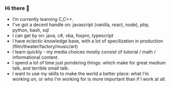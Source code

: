 ### Hi there 👋
-   I’m currently learning C,C++.
-   I've got a decent handle on: javascript (vanilla, react, node), php, python, bash, sql
-   I can get by on: java, c#, vba, foxpro, typescript
-   I have eclectic knowledge base, with a lot of specilization in production (film/theater/factory/music/art)
-   I learn quickly - my media choices mostly consist of tutorial / math / informational content.
-   I spend a lot of time just pondering things: which make for great medium talk, and terrible small talk.
-   I want to use my skills to make the world a better place: what I'm working on, or who I'm working for is more important than if I work at all. 
